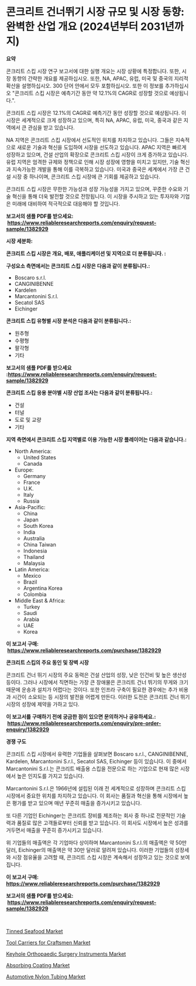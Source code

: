 <p><h1>콘크리트 건너뛰기 시장 규모 및 시장 동향: 완벽한 산업 개요 (2024년부터 2031년까지)</h1></p><p><strong>요약</strong></p>
<p><p>콘크리트 스킵 시장 연구 보고서에 대한 실행 개요는 시장 상황에 특정합니다. 또한, 시장 동향의 간략한 개요를 제공하십시오. 또한, NA, APAC, 유럽, 미국 및 중국의 지리적 확산을 설명하십시오. 300 단어 안에서 모두 포함하십시오. 또한 이 정보를 추가하십시오 "콘크리트 스킵 시장은 예측기간 동안 약 12.1%의 CAGR로 성장할 것으로 예상됩니다.".</p><p>콘크리트 스킵 시장은 12.1%의 CAGR로 예측기간 동안 성장할 것으로 예상됩니다. 이 시장은 세계적으로 크게 성장하고 있으며, 특히 NA, APAC, 유럽, 미국, 중국과 같은 지역에서 큰 관심을 받고 있습니다.</p><p>NA 지역은 콘크리트 스킵 시장에서 선도적인 위치를 차지하고 있습니다. 그들은 지속적으로 새로운 기술과 혁신을 도입하여 시장을 선도하고 있습니다. APAC 지역은 빠르게 성장하고 있으며, 건설 산업의 확장으로 콘크리트 스킵 시장이 크게 증가하고 있습니다. 유럽 지역은 엄격한 규제와 정책으로 인해 시장 성장에 영향을 미치고 있지만, 기술 혁신과 지속가능한 개발을 통해 이를 극복하고 있습니다. 미국과 중국은 세계에서 가장 큰 건설 시장 중 하나이며, 콘크리트 스킵 시장에 큰 기회를 제공하고 있습니다.</p><p>콘크리트 스킵 시장은 무한한 가능성과 성장 가능성을 가지고 있으며, 꾸준한 수요와 기술 혁신을 통해 더욱 발전할 것으로 전망됩니다. 이 시장을 주시하고 있는 투자자와 기업은 미래에 대비하여 적극적으로 대응해야 할 것입니다.</p></p>
<p><strong>보고서의 샘플 PDF를 받으세요: &nbsp;<a href="https://www.reliableresearchreports.com/enquiry/request-sample/1382929">https://www.reliableresearchreports.com/enquiry/request-sample/1382929</a></strong></p>
<p><strong>시장 세분화:</strong></p>
<p><strong> 콘크리트 스킵 시장은 개요, 배포, 애플리케이션 및 지역으로 더 분류됩니다. :</strong></p>
<p><strong>구성요소 측면에서는 콘크리트 스킵 시장은 다음과 같이 분류됩니다.:</strong></p>
<p><ul><li>Boscaro s.r.l.</li><li>CANGINIBENNE</li><li>Kardelen</li><li>Marcantonini S.r.l.</li><li>Secatol SAS</li><li>Eichinger</li></ul></p>
<p><strong> 콘크리트 스킵 유형별 시장 분석은 다음과 같이 분류됩니다.:</strong></p>
<p><ul><li>원추형</li><li>수평형</li><li>팔각형</li><li>기타</li></ul></p>
<p><strong>보고서의 샘플 PDF를 받으세요 :<a href="https://www.reliableresearchreports.com/enquiry/request-sample/1382929">https://www.reliableresearchreports.com/enquiry/request-sample/1382929</a></strong></p>
<p><strong> 콘크리트 스킵 응용 분야별 시장 산업 조사는 다음과 같이 분류됩니다.:</strong></p>
<p><ul><li>건설</li><li>터널</li><li>도로 및 교량</li><li>기타</li></ul></p>
<p><strong>지역 측면에서 콘크리트 스킵 지역별로 이용 가능한 시장 플레이어는 다음과 같습니다.:</strong></p>
<p><ul>
    <li>
        North America:
        <ul>
            <li>United States</li>
            <li>Canada</li>
        </ul>
    </li>
    <li>
        Europe:
        <ul>
            <li>Germany</li>
            <li>France</li>
            <li>U.K.</li>
            <li>Italy</li>
            <li>Russia</li>
        </ul>
    </li>
    <li>
        Asia-Pacific:
        <ul>
            <li>China</li>
            <li>Japan</li>
            <li>South Korea</li>
            <li>India</li>
            <li>Australia</li>
            <li>China Taiwan</li>
            <li>Indonesia</li>
            <li>Thailand</li>
            <li>Malaysia</li>
        </ul>
    </li>
    <li>
        Latin America:
        <ul>
            <li>Mexico</li>
            <li>Brazil</li>
            <li>Argentina Korea</li>
            <li>Colombia</li>
        </ul>
    </li>
    <li>
        Middle East & Africa:
        <ul>
            <li>Turkey</li>
            <li>Saudi</li>
            <li>Arabia</li>
            <li>UAE</li>
            <li>Korea</li>
        </ul>
    </li>
    </ul></p>
<p><strong>이 보고서 구매: &nbsp;<a href="https://www.reliableresearchreports.com/purchase/1382929">https://www.reliableresearchreports.com/purchase/1382929</a></strong></p>
<p><strong>콘크리트 스킵의 주요 동인 및 장벽 시장</strong></p>
<p><p>콘크리트 건너 뛰기 시장의 주요 동력은 건설 산업의 성장, 낮은 인건비 및 높은 생산성 등이다. 그러나 시장에서 직면하는 가장 큰 장애물은 콘크리트 건너 뛰기의 무게와 크기 때문에 운송과 설치가 어렵다는 것이다. 또한 인프라 구축이 필요한 경우에는 추가 비용과 시간이 소요되는 등 시장의 발전을 어렵게 만든다. 이러한 도전은 콘크리트 건너 뛰기 시장의 성장에 제약을 가하고 있다.</p></p>
<p><strong>이 보고서를 구매하기 전에 궁금한 점이 있으면 문의하거나 공유하세요.: &nbsp;<a href="https://www.reliableresearchreports.com/enquiry/pre-order-enquiry/1382929">https://www.reliableresearchreports.com/enquiry/pre-order-enquiry/1382929</a></strong></p>
<p><strong>경쟁 구도</strong></p>
<p><p>콘크리트 스킵 시장에서 유력한 기업들을 살펴보면 Boscaro s.r.l., CANGINIBENNE, Kardelen, Marcantonini S.r.l., Secatol SAS, Eichinger 등이 있습니다. 이 중에서 Marcantonini S.r.l.는 콘크리트 배출용 스킵을 전문으로 하는 기업으로 현재 많은 시장에서 높은 인지도를 가지고 있습니다. </p><p>Marcantonini S.r.l.은 1966년에 설립된 이래 전 세계적으로 성장하며 콘크리트 스킵 시장에서 중요한 위치를 차지하고 있습니다. 이 회사는 품질과 혁신을 통해 시장에서 높은 평가를 받고 있으며 매년 꾸준히 매출을 증가시키고 있습니다.</p><p>또 다른 기업인 Eichinger는 콘크리트 장비를 제조하는 회사 중 하나로 전문적인 기술력과 품질로 많은 고객들로부터 신뢰를 받고 있습니다. 이 회사도 시장에서 높은 성과를 거두면서 매출을 꾸준히 증가시키고 있습니다.</p><p>위 기업들의 매출액은 각 기업마다 상이하며 Marcantonini S.r.l.의 매출액은 약 50만 달러, Eichinger의 매출액은 약 30만 달러로 알려져 있습니다. 이러한 기업들의 성장세와 시장 점유율을 고려할 때, 콘크리트 스킵 시장은 계속해서 성장하고 있는 것으로 보여집니다.</p></p>
<p><strong>이 보고서 구매: &nbsp; <a href="https://www.reliableresearchreports.com/purchase/1382929">https://www.reliableresearchreports.com/purchase/1382929</a></strong></p>
<p><strong>보고서의 샘플 PDF를 받으세요: &nbsp;<a href="https://www.reliableresearchreports.com/enquiry/request-sample/1382929">https://www.reliableresearchreports.com/enquiry/request-sample/1382929</a></strong><strong></strong></p>
<p>&nbsp;</p>
<p><p><a href="https://crocus-run-b5a.notion.site/Tinned-Seafood-Market-Offers-Provide-Insightful-Data-for-the-Time-Period-from-2024-to-2031-and-also--55a20f5d13b64b348f4ab080a98e0892">Tinned Seafood Market</a></p><p><a href="https://github.com/angelajermaine/Market-Research-Report-List-2/blob/main/tool-carriers-for-craftsmen-market.md">Tool Carriers for Craftsmen Market</a></p><p><a href="https://github.com/beatblasta/Market-Research-Report-List-2/blob/main/keyhole-orthopaedic-surgery-instruments-market.md">Keyhole Orthopaedic Surgery Instruments Market</a></p><p><a href="https://metal-farmhouse-e95.notion.site/Absorbing-Coating-Market-Size-Share-Trends-Analysis-Report-By-Material-By-Type-By-End-user-By--d9d976e5f40a427695348da2753db19f">Absorbing Coating Market</a></p><p><a href="https://view.publitas.com/reportprime-1/automotive-nylon-tubing-market-provides-detailed-segmentation-of-this-market-based-on-type-application-and-region-and-forecast-for-the-period-from-2024-2031/">Automotive Nylon Tubing Market</a></p></p>